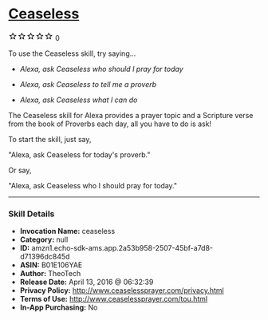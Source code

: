 # [Ceaseless](http://alexa.amazon.com/#skills/amzn1.echo-sdk-ams.app.2a53b958-2507-45bf-a7d8-d71396dc845d)
![0 stars](../../images/ic_star_border_black_18dp_1x.png)![0 stars](../../images/ic_star_border_black_18dp_1x.png)![0 stars](../../images/ic_star_border_black_18dp_1x.png)![0 stars](../../images/ic_star_border_black_18dp_1x.png)![0 stars](../../images/ic_star_border_black_18dp_1x.png) 0

To use the Ceaseless skill, try saying...

* *Alexa, ask Ceaseless who should I pray for today*

* *Alexa, ask Ceaseless to tell me a proverb*

* *Alexa, ask Ceaseless what I can do*

The Ceaseless skill for Alexa provides a prayer topic and a Scripture verse from the book of Proverbs each day, all you have to do is ask!

To start the skill, just say,

"Alexa, ask Ceaseless for today's proverb."

Or say,

"Alexa, ask Ceaseless who I should pray for today."

***

### Skill Details

* **Invocation Name:** ceaseless
* **Category:** null
* **ID:** amzn1.echo-sdk-ams.app.2a53b958-2507-45bf-a7d8-d71396dc845d
* **ASIN:** B01E106YAE
* **Author:** TheoTech
* **Release Date:** April 13, 2016 @ 06:32:39
* **Privacy Policy:** http://www.ceaselessprayer.com/privacy.html
* **Terms of Use:** http://www.ceaselessprayer.com/tou.html
* **In-App Purchasing:** No
